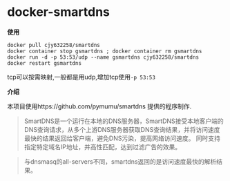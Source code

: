 # docker-smartdns
**使用**
```
docker pull cjy632258/smartdns
docker container stop gsmartdns ; docker container rm gsmartdns
docker run -d -p 53:53/udp --name gsmartdns cjy632258/smartdns
docker restart gsmartdns
```

tcp可以按需映射,一般都是用udp,增加tcp使用`-p 53:53`

**介绍**

本项目使用https://github.com/pymumu/smartdns 提供的程序制作.

>SmartDNS是一个运行在本地的DNS服务器，SmartDNS接受本地客户端的DNS查询请求，从多个上游DNS服务器获取DNS查询结果，并将访问速度最快的结果返回给客户端，避免DNS污染，提高网络访问速度。 同时支持指定特定域名IP地址，并高性匹配，达到过滤广告的效果。

>与dnsmasq的all-servers不同，smartdns返回的是访问速度最快的解析结果。
